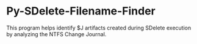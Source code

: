 # Py-SDelete-Filename-Finder
This program helps identify $J artifacts created during SDelete execution by analyzing the NTFS Change Journal.
